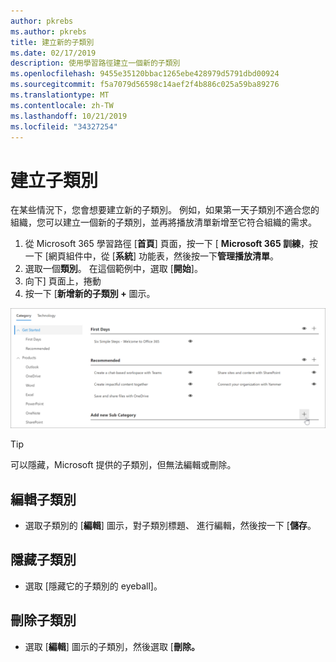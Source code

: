 ```yaml
---
author: pkrebs
ms.author: pkrebs
title: 建立新的子類別
ms.date: 02/17/2019
description: 使用學習路徑建立一個新的子類別
ms.openlocfilehash: 9455e35120bbac1265ebe428979d5791dbd00924
ms.sourcegitcommit: f5a7079d56598c14aef2f4b886c025a59ba89276
ms.translationtype: MT
ms.contentlocale: zh-TW
ms.lasthandoff: 10/21/2019
ms.locfileid: "34327254"
---
```

# <a name="create-a-subcategory"></a>建立子類別 
在某些情況下，您會想要建立新的子類別。 例如，如果第一天子類別不適合您的組織，您可以建立一個新的子類別，並再將播放清單新增至它符合組織的需求。 

1. 從 Microsoft 365 學習路徑 [**首頁**] 頁面，按一下 [ **Microsoft 365 訓練**，按一下 [網頁組件中，從 [**系統**] 功能表，然後按一下**管理播放清單**。 
2. 選取一個**類別**。 在這個範例中，選取 [**開始**]。  
3. 向下] 頁面上，捲動 
3. 按一下 [**新增新的子類別 +** 圖示。  

![cg newsubcategory.png](media/cg-newsubcategory.png)

> [!TIP]
> 可以隱藏，Microsoft 提供的子類別，但無法編輯或刪除。 

## <a name="edit-a-subcategory"></a>編輯子類別
- 選取子類別的 [**編輯**] 圖示，對子類別標題、 進行編輯，然後按一下 [**儲存**。

## <a name="hide-a-subcategory"></a>隱藏子類別
- 選取 [隱藏它的子類別的 eyeball]。 

## <a name="delete-a-subcategory"></a>刪除子類別
- 選取 [**編輯**] 圖示的子類別，然後選取 [**刪除。** 
